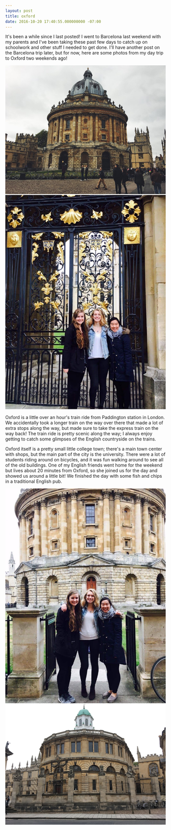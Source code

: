```yaml
---
layout: post
title: oxford
date: 2016-10-20 17:40:55.000000000 -07:00
---
```

It's been a while since I last posted! I went to Barcelona last weekend with my parents and I've been taking these past few days to catch up on schoolwork and other stuff I needed to get done. I'll have another post on the Barcelona trip later, but for now, here are some photos from my day trip to Oxford two weekends ago!

<img class="col three end" src="/img/oxford-1.jpg">

<img class="col half right" src="/img/oxford-4.jpg">

Oxford is a little over an hour's train ride from Paddington station in London. We accidentally took a longer train on the way over there that made a lot of extra stops along the way, but made sure to take the express train on the way back! The train ride is pretty scenic along the way; I always enjoy getting to catch some glimpses of the English countryside on the trains.

Oxford itself is a pretty small little college town; there's a main town center with shops, but the main part of the city is the university. There were a lot of students riding around on bicycles, and it was fun walking around to see all of the old buildings. One of my English friends went home for the weekend but lives about 20 minutes from Oxford, so she joined us for the day and showed us around a little bit! We finished the day with some fish and chips in a traditional English pub.

<div class="img_row fixed">
  <img class="col one" src="/img/oxford-2.jpg">
  <img class="col two" src="/img/oxford-3.jpg">
</div>

